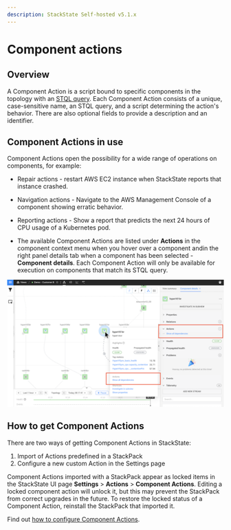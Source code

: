 ```yaml
---
description: StackState Self-hosted v5.1.x 
---
```


# Component actions

## Overview

A Component Action is a script bound to specific components in the topology with an [STQL query](../../develop/reference/stql_reference.md). Each Component Action consists of a unique, case-sensitive name, an STQL query, and a script determining the action's behavior. There are also optional fields to provide a description and an identifier.

## Component Actions in use

Component Actions open the possibility for a wide range of operations on components, for example:

* Repair actions - restart AWS EC2 instance when StackState reports that instance crashed.
* Navigation actions - Navigate to the AWS Management Console of a component showing erratic behavior.
* Reporting actions - Show a report that predicts the next 24 hours of CPU usage of a Kubernetes pod.

* The available Component Actions are listed under **Actions** in the component context menu when you hover over a component andin the right panel details tab when a component has been selected - **Component details**. Each Component Action will only be available for execution on components that match its STQL query. 

![Component Actions](../../.gitbook/assets/v51_actions.png)

## How to get Component Actions

There are two ways of getting Component Actions in StackState:

1. Import of Actions predefined in a StackPack
2. Configure a new custom Action in the Settings page

Component Actions imported with a StackPack appear as locked items in the StackState UI page **Settings** &gt; **Actions** &gt; **Component Actions**. Editing a locked component action will unlock it, but this may prevent the StackPack from correct upgrades in the future. To restore the locked status of a Component Action, reinstall the StackPack that imported it.

Find out [how to configure Component Actions](../../develop/developer-guides/custom-functions/component-actions.md).


